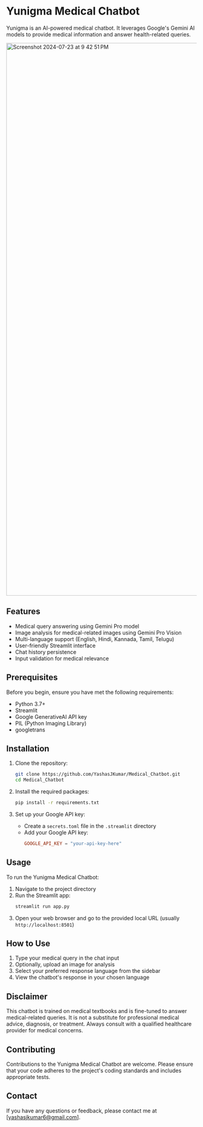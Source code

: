 # Yunigma Medical Chatbot

Yunigma is an AI-powered medical chatbot. It leverages Google's Gemini AI models to provide medical information and answer health-related queries.

<img width="1458" alt="Screenshot 2024-07-23 at 9 42 51 PM" src="https://github.com/user-attachments/assets/d1a873a8-6e38-4c88-b31c-7f0bfde0ee9d">

## Features

- Medical query answering using Gemini Pro model
- Image analysis for medical-related images using Gemini Pro Vision
- Multi-language support (English, Hindi, Kannada, Tamil, Telugu)
- User-friendly Streamlit interface
- Chat history persistence
- Input validation for medical relevance

## Prerequisites

Before you begin, ensure you have met the following requirements:
- Python 3.7+
- Streamlit
- Google GenerativeAI API key
- PIL (Python Imaging Library)
- googletrans

## Installation

1. Clone the repository:
   ```sh
   git clone https://github.com/YashasJKumar/Medical_Chatbot.git
   cd Medical_Chatbot
   ```

2. Install the required packages:
   ```sh
   pip install -r requirements.txt
   ```

3. Set up your Google API key:
   - Create a `secrets.toml` file in the `.streamlit` directory
   - Add your Google API key:
     ```toml
     GOOGLE_API_KEY = "your-api-key-here"
     ```

## Usage

To run the Yunigma Medical Chatbot:

1. Navigate to the project directory
2. Run the Streamlit app:
   ```sh
   streamlit run app.py
   ```
3. Open your web browser and go to the provided local URL (usually `http://localhost:8501`)

## How to Use

1. Type your medical query in the chat input
2. Optionally, upload an image for analysis
3. Select your preferred response language from the sidebar
4. View the chatbot's response in your chosen language

## Disclaimer

This chatbot is trained on medical textbooks and is fine-tuned to answer medical-related queries. It is not a substitute for professional medical advice, diagnosis, or treatment. Always consult with a qualified healthcare provider for medical concerns.

## Contributing

Contributions to the Yunigma Medical Chatbot are welcome. Please ensure that your code adheres to the project's coding standards and includes appropriate tests.


## Contact

If you have any questions or feedback, please contact me at [yashasjkumar6@gmail.com].
